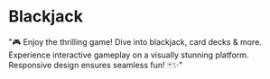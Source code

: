 # Blackjack
"🎮 Enjoy the thrilling game! Dive into blackjack, card decks &amp; more. Experience interactive gameplay on a visually stunning platform. Responsive design ensures seamless fun! 🃏✨"
